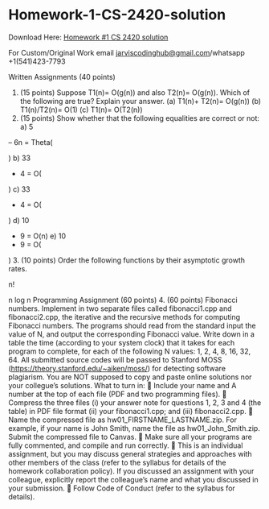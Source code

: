 # Homework-1-CS-2420-solution

Download Here: [Homework #1 CS 2420 solution](https://jarviscodinghub.com/assignment/homework-1-cs-2420-solution/)

For Custom/Original Work email jarviscodinghub@gmail.com/whatsapp +1(541)423-7793

Written Assignments (40 points)
1. (15 points) Suppose T1(n)= O(g(n)) and also T2(n)= O(g(n)). Which of the following are true? Explain your
answer.
(a) T1(n)+ T2(n)= O(g(n))
(b) T1(n)/T2(n)= O(1)
(c) T1(n)= O(T2(n))
2. (15 points) Show whether that the following equalities are correct or not:
a) 5

– 6n = Theta(

)
b) 33
+ 4
= O(

)
c) 33
+ 4
= O(

)
d) 10
+ 9 = O(n)
e) 10
+ 9 = O(

)
3. (10 points) Order the following functions by their asymptotic growth rates.

n!

n
log n
Programming Assignment (60 points)
4. (60 points) Fibonacci numbers. Implement in two separate files called fibonacci1.cpp and fibonacci2.cpp,
the iterative and the recursive methods for computing Fibonacci numbers. The programs should read from the
standard input the value of N, and output the corresponding Fibonacci value. Write down in a table the time
(according to your system clock) that it takes for each program to complete, for each of the following N values:
1, 2, 4, 8, 16, 32, 64.
All submitted source codes will be passed to Stanford MOSS (https://theory.stanford.edu/~aiken/moss/) for
detecting software plagiarism. You are NOT supposed to copy and paste online solutions nor your collegue’s
solutions.
What to turn in:
 Include your name and A number at the top of each file (PDF and two programming files).
 Compress the three files (i) your answer note for questions 1, 2, 3 and 4 (the table) in PDF file format
(ii) your fibonacci1.cpp; and (iii) fibonacci2.cpp.
 Name the compressed file as hw01_FIRSTNAME_LASTNAME.zip. For example, if your name is
John Smith, name the file as hw01_John_Smith.zip. Submit the compressed file to Canvas.
 Make sure all your programs are fully commented, and compile and run correctly.
 This is an individual assignment, but you may discuss general strategies and approaches with
other members of the class (refer to the syllabus for details of the homework collaboration
policy). If you discussed an assignment with your colleague, explicitly report the colleague’s name and
what you discussed in your submission.
 Follow Code of Conduct (refer to the syllabus for details).
